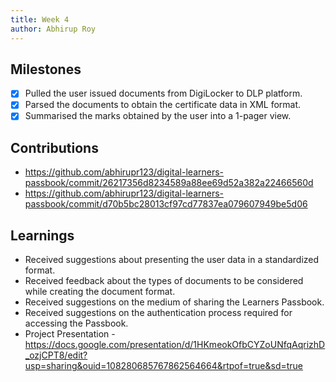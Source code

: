 ```yaml
---
title: Week 4
author: Abhirup Roy
---
```


## Milestones
- [x] Pulled the user issued documents from DigiLocker to DLP platform.
- [x] Parsed the documents to obtain the certificate data in XML format.
- [x] Summarised the marks obtained by the user into a 1-pager view. 

## Contributions

- https://github.com/abhirupr123/digital-learners-passbook/commit/26217356d8234589a88ee69d52a382a22466560d
- https://github.com/abhirupr123/digital-learners-passbook/commit/d70b5bc28013cf97cd77837ea079607949be5d06

## Learnings

- Received suggestions about presenting the user data in a standardized format.
- Received feedback about the types of documents to be considered while creating the document format.
- Received suggestions on the medium of sharing the Learners Passbook. 
- Received suggestions on the authentication process required for accessing the Passbook.
- Project Presentation - 
https://docs.google.com/presentation/d/1HKmeokOfbCYZoUNfqAqrizhD_ozjCPT8/edit?usp=sharing&ouid=108280685767862564664&rtpof=true&sd=true
